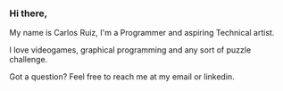 ### Hi there,

My name is Carlos Ruiz, I'm a Programmer and aspiring Technical artist.

I love videogames, graphical programming and any sort of puzzle challenge.

Got a question? Feel free to reach me at my email or linkedin.


<!--
**craduzz/craduzz** is a ✨ _special_ ✨ repository because its `README.md` (this file) appears on your GitHub profile.

Here are some ideas to get you started:

- 🔭 I’m currently working on ...
- 🌱 I’m currently learning ...
- 👯 I’m looking to collaborate on ...
- 🤔 I’m looking for help with ...
- 💬 Ask me about ...
- 📫 How to reach me: ...
- 😄 Pronouns: ...
- ⚡ Fun fact: ...
-->
